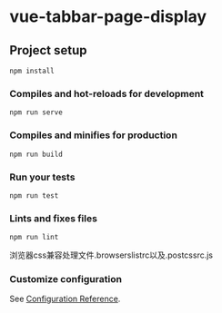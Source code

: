 # vue-tabbar-page-display

## Project setup
```
npm install
```

### Compiles and hot-reloads for development
```
npm run serve
```

### Compiles and minifies for production
```
npm run build
```

### Run your tests
```
npm run test
```

### Lints and fixes files
```
npm run lint
```

浏览器css兼容处理文件.browserslistrc以及.postcssrc.js

### Customize configuration
See [Configuration Reference](https://cli.vuejs.org/config/).
